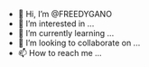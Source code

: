 - 👋 Hi, I’m @FREEDYGANO
- 👀 I’m interested in ...
- 🌱 I’m currently learning ...
- 💞️ I’m looking to collaborate on ...
- 📫 How to reach me ...

<!---
FREEDYGANO/FREEDYGANO is a ✨ special ✨ repository because its `README.md` (this file) appears on your GitHub profile.
You can click the Preview link to take a look at your changes.
--->
